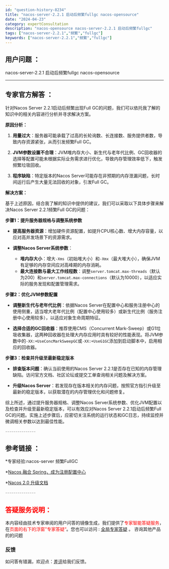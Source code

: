 ```yaml
---
id: "question-history-8234"
title: "nacos-server-2.2.1 启动后频繁fullgc nacos-opensource"
date: "2024-04-23"
category: expertConsultation
description: "nacos-opensource nacos-server-2.2.1 启动后频繁fullgc"
tags: ["nacos-server-2.2.1","频繁","fullgc"]
keywords: ["nacos-server-2.2.1","频繁","fullgc"]
---
```


## 用户问题 ： 
 nacos-server-2.2.1 启动后频繁fullgc nacos-opensource 

---------------
## 专家官方解答 ：

针对Nacos Server 2.2.1启动后频繁出现Full GC的问题，我们可以依托我了解的知识中的相关内容进行分析并寻求解决方案。

**原因分析：**

1. **用量过大**：服务器可能承载了过高的长轮询数、长连接数、服务提供者数，导致内存资源紧张，从而引发频繁Full GC。

2. **JVM参数设置不合理**：JVM堆内存大小、新生代与老年代比例、GC回收器的选择等配置可能未根据实际业务需求进行优化，导致内存管理效率低下，触发频繁垃圾回收。

3. **程序缺陷**：特定版本的Nacos Server可能存在非预期的内存泄漏问题，长时间运行后产生大量无法回收的对象，引发Full GC。

**解决方案：**

基于上述原因，结合我了解的知识中提供的建议，我们可以采取以下具体步骤来解决Nacos Server 2.2.1频繁Full GC的问题：

**步骤1：提升服务器规格与调整系统参数**

- **提高服务器资源**：增加硬件资源配置，如提升CPU核心数、增大内存容量，以应对高并发场景下的资源需求。

- **调整Nacos Server系统参数**：
   - **堆内存大小**：增大`-Xms`（初始堆大小）和`-Xmx`（最大堆大小），确保JVM有足够的内存空间应对高峰期的内存消耗。
   - **最大连接数与最大工作线程数**：调整`server.tomcat.max-threads`（默认为200）和`server.tomcat.max-connections`（默认为10000），以适应实际的服务发现和配置管理需求。

**步骤2：优化JVM参数配置**

- **调整新生代与老年代比例**：依据Nacos Server在配置中心和服务注册中心的使用侧重，适当增大老年代比例（配置中心使用较多）或新生代比例（服务注册中心使用较多），以适应对象生命周期特征。

- **选择合适的GC回收器**：推荐使用CMS（Concurrent Mark-Sweep）或G1垃圾收集器，这两种回收器在处理大内存应用时具有较好的性能表现。将JVM参数中的`-XX:+UseConcMarkSweepGC`或`-XX:+UseG1GC`添加到启动脚本中，启用相应的回收器。

**步骤3：检查并升级至最新稳定版本**

- **排查版本问题**：确认当前使用的Nacos Server 2.2.1是否存在已知的内存管理缺陷。访问官方文档、社区论坛或提交工单查询相关问题及解决方案。

- **升级Nacos Server**：若发现存在版本相关的内存问题，按照官方指引升级至最新的稳定版本，以获取潜在的内存管理优化和问题修复。

综上所述，通过提升服务器规格、调整Nacos Server系统参数、优化JVM配置以及检查并升级至最新稳定版本，可以有效应对Nacos Server 2.2.1启动后频繁Full GC的问题。实施上述步骤后，应密切关注系统的运行状态和GC日志，持续监控并微调相关参数以达到最佳性能。


<font color="#949494">---------------</font> 


## 参考链接 ：

*专家经验:nacos-server 频繁FullGC 
 
 *[Nacos 融合 Spring，成为注册配置中心](https://nacos.io/docs/latest/ecology/use-nacos-with-spring)
 
 *[Nacos 2.0 升级文档](https://nacos.io/docs/latest/upgrading/200-upgrading)


 <font color="#949494">---------------</font> 
 


## <font color="#FF0000">答疑服务说明：</font> 

本内容经由技术专家审阅的用户问答的镜像生成，我们提供了<font color="#FF0000">专家智能答疑服务</font>，在<font color="#FF0000">页面的右下的浮窗”专家答疑“</font>。您也可以访问 : [全局专家答疑](https://opensource.alibaba.com/chatBot) 。 咨询其他产品的的问题

### 反馈
如问答有错漏，欢迎点：[差评](https://ai.nacos.io/user/feedbackByEnhancerGradePOJOID?enhancerGradePOJOId=11549)给我们反馈。
